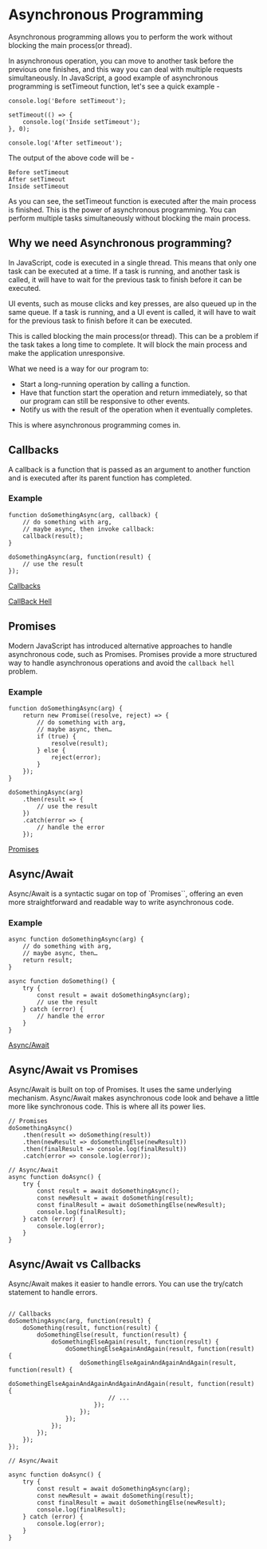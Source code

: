 # Asynchronous Programming

Asynchronous programming allows you to perform the work without blocking the main process(or thread).

In asynchronous operation, you can move to another task before the previous one finishes, and this way you can deal with multiple requests simultaneously.
In JavaScript, a good example of asynchronous programming is setTimeout function, let's see a quick example -

```
console.log('Before setTimeout');

setTimeout(() => {
    console.log('Inside setTimeout');
}, 0);

console.log('After setTimeout');
```

The output of the above code will be -

```
Before setTimeout
After setTimeout
Inside setTimeout
```

As you can see, the setTimeout function is executed after the main process is finished. This is the power of asynchronous programming. You can perform multiple tasks simultaneously without blocking the main process.

## Why we need Asynchronous programming?

In JavaScript, code is executed in a single thread. This means that only one task can be executed at a time. If a task is running, and another task is called, it will have to wait for the previous task to finish before it can be executed.

UI events, such as mouse clicks and key presses, are also queued up in the same queue. If a task is running, and a UI event is called, it will have to wait for the previous task to finish before it can be executed.

This is called blocking the main process(or thread). This can be a problem if the task takes a long time to complete. It will block the main process and make the application unresponsive.

What we need is a way for our program to:

- Start a long-running operation by calling a function.
- Have that function start the operation and return immediately, so that our program can still be responsive to other events.
- Notify us with the result of the operation when it eventually completes.

This is where asynchronous programming comes in.

## Callbacks

A callback is a function that is passed as an argument to another function and is executed after its parent function has completed.

### Example

```
function doSomethingAsync(arg, callback) {
    // do something with arg,
    // maybe async, then invoke callback:
    callback(result);
}

doSomethingAsync(arg, function(result) {
    // use the result
});
```

[Callbacks](/async-programming/callback/ReadMe.md)

[CallBack Hell](/async-programming/callback-hell/ReadMe.md)

## Promises

Modern JavaScript has introduced alternative approaches to handle asynchronous code, such as Promises. Promises provide a more structured way to handle asynchronous operations and avoid the `callback hell` problem.

### Example

```
function doSomethingAsync(arg) {
    return new Promise((resolve, reject) => {
        // do something with arg,
        // maybe async, then…
        if (true) {
            resolve(result);
        } else {
            reject(error);
        }
    });
}

doSomethingAsync(arg)
    .then(result => {
        // use the result
    })
    .catch(error => {
        // handle the error
    });
```

[Promises](/async-programming/promises/ReadMe.md)

## Async/Await

Async/Await is a syntactic sugar on top of `Promises``, offering an even more straightforward and readable way to write asynchronous code.

### Example

```
async function doSomethingAsync(arg) {
    // do something with arg,
    // maybe async, then…
    return result;
}

async function doSomething() {
    try {
        const result = await doSomethingAsync(arg);
        // use the result
    } catch (error) {
        // handle the error
    }
}
```

[Async/Await](/async-programming/async-await/ReadMe.md)

## Async/Await vs Promises

Async/Await is built on top of Promises. It uses the same underlying mechanism. Async/Await makes asynchronous code look and behave a little more like synchronous code. This is where all its power lies.

```
// Promises
doSomethingAsync()
    .then(result => doSomething(result))
    .then(newResult => doSomethingElse(newResult))
    .then(finalResult => console.log(finalResult))
    .catch(error => console.log(error));

// Async/Await
async function doAsync() {
    try {
        const result = await doSomethingAsync();
        const newResult = await doSomething(result);
        const finalResult = await doSomethingElse(newResult);
        console.log(finalResult);
    } catch (error) {
        console.log(error);
    }
}
```

## Async/Await vs Callbacks

Async/Await makes it easier to handle errors. You can use the try/catch statement to handle errors.

```

// Callbacks
doSomethingAsync(arg, function(result) {
    doSomething(result, function(result) {
        doSomethingElse(result, function(result) {
            doSomethingElseAgain(result, function(result) {
                doSomethingElseAgainAndAgain(result, function(result) {
                    doSomethingElseAgainAndAgainAndAgain(result, function(result) {
                        doSomethingElseAgainAndAgainAndAgainAndAgain(result, function(result) {
                            // ...
                        });
                    });
                });
            });
        });
    });
});

// Async/Await

async function doAsync() {
    try {
        const result = await doSomethingAsync(arg);
        const newResult = await doSomething(result);
        const finalResult = await doSomethingElse(newResult);
        console.log(finalResult);
    } catch (error) {
        console.log(error);
    }
}
```
